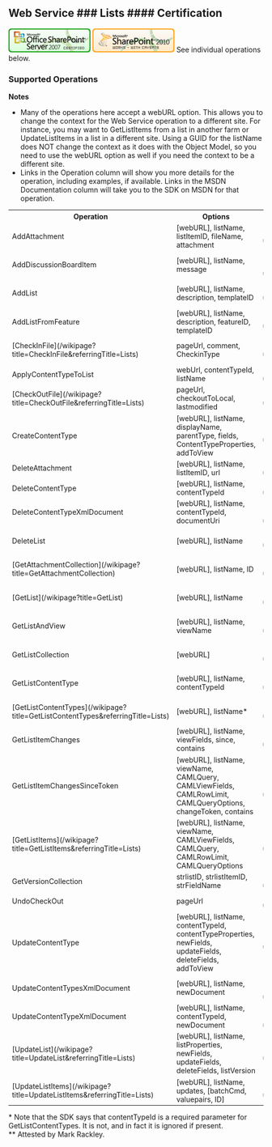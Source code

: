 ## Web Service ### Lists #### Certification

[![Certified for SharePoint 2007](/docs/_images/sp2007-cert.jpg)](http://spservices.codeplex.com/wikipage?title=Glossary#Certification) [![Works with Caveats with SharePoint 2010](/docs/_images/sp2010-works.jpg)](http://spservices.codeplex.com/wikipage?title=Glossary#Certification)
See individual operations below.

### Supported Operations

**Notes**

*   Many of the operations here accept a webURL option. This allows you to change the context for the Web Service operation to a different site. For instance, you may want to GetListItems from a list in another farm or UpdateListItems in a list in a different site. Using a GUID for the listName does NOT change the context as it does with the Object Model, so you need to use the webURL option as well if you need the context to be a different site.
*   Links in the Operation column will show you more details for the operation, including examples, if available. Links in the MSDN Documentation column will take you to the SDK on MSDN for that operation.  

<table>

<tbody>

<tr>

<th>Operation</th>

<th>Options</th>

<th>MSDN Documentation</th>

<th>Introduced</th>

</tr>

<tr>

<td>AddAttachment</td>

<td><span class="codeInline">[webURL], listName, listItemID, fileName, attachment</span></td>

<td>[Lists.AddAttachment Method](http://msdn.microsoft.com/en-us/library/lists.lists.addattachment(v=office.12).aspx)</td>

<td>[0.5.5](http://spservices.codeplex.com/releases/view/43225)</td>

</tr>

<tr>

<td>AddDiscussionBoardItem</td>

<td><span class="codeInline">[webURL], listName, message</span></td>

<td>[Lists.AddDiscussionBoardItem Method](http://msdn.microsoft.com/en-us/library/lists.lists.adddiscussionboarditem(v=office.12).aspx)</td>

<td>[0.7.2](http://spservices.codeplex.com/releases/view/81401)</td>

</tr>

<tr>

<td>AddList</td>

<td><span class="codeInline">[webURL], listName, description, templateID</span></td>

<td>[Lists.AddList Method](http://msdn.microsoft.com/en-us/library/lists.lists.addlist.aspx)</td>

<td>[0.2.9](http://spservices.codeplex.com/Release/ProjectReleases.aspx?ReleaseId=32341)</td>

</tr>

<tr>

<td>AddListFromFeature</td>

<td><span class="codeInline">[webURL], listName, description, featureID, templateID</span></td>

<td>[Lists.AddListFromFeature Method](http://msdn.microsoft.com/en-us/library/lists.lists.addlistfromfeature(v=office.12))</td>

<td>[0.7.2](http://spservices.codeplex.com/releases/view/81401)</td>

</tr>

<tr>

<td>[CheckInFile](/wikipage?title=CheckInFile&referringTitle=Lists)</td>

<td><span class="codeInline">pageUrl, comment, CheckinType</span></td>

<td>[Lists.CheckInFile Method](http://msdn.microsoft.com/en-us/library/lists.lists.checkinfile.aspx)</td>

<td>[0.4.0](http://spservices.codeplex.com/Release/ProjectReleases.aspx?ReleaseId=34458)</td>

</tr>

<tr>

<td>ApplyContentTypeToList</td>

<td><span class="codeInline">webUrl, contentTypeId, listName</span></td>

<td>[Lists.ApplyContentTypeToList Method](http://msdn.microsoft.com/en-us/library/lists.lists.applycontenttypetolist(v=office.12).aspx)</td>

<td>[0.7.1](http://spservices.codeplex.com/releases/view/77486 "0.7.1")</td>

</tr>

<tr>

<td>[CheckOutFile](/wikipage?title=CheckOutFile&referringTitle=Lists)</td>

<td><span class="codeInline">pageUrl, checkoutToLocal, lastmodified</span></td>

<td>[Lists.CheckOutFile Method](http://msdn.microsoft.com/en-us/library/lists.lists.checkoutfile.aspx)</td>

<td>[0.4.0](http://spservices.codeplex.com/Release/ProjectReleases.aspx?ReleaseId=34458)</td>

</tr>

<tr>

<td>CreateContentType</td>

<td><span class="codeInline">[webURL],</span> <span class="codeInline">listName, displayName, parentType, fields, ContentTypeProperties, addToView</span></td>

<td>[Lists.CreateContentType Method](http://msdn.microsoft.com/en-us/library/lists.lists.createcontenttype(v=office.12).aspx)</td>

<td>[0.7.1](http://spservices.codeplex.com/releases/view/77486 "0.7.1")</td>

</tr>

<tr>

<td>DeleteAttachment</td>

<td><span class="codeInline">[webURL], listName, listItemID, url</span></td>

<td>[Lists.DeleteAttachment Method](http://msdn.microsoft.com/en-us/library/websvclists.lists.deleteattachment.aspx)</td>

<td>[0.7.0](http://spservices.codeplex.com/releases/view/68781)</td>

</tr>

<tr>

<td>DeleteContentType</td>

<td><span class="codeInline">[webURL],</span> <span class="codeInline">listName, contentTypeId</span></td>

<td>[Lists.DeleteContentType Method](http://msdn.microsoft.com/en-us/library/lists.lists.deletecontenttype(v=office.12).aspx)</td>

<td>[0.7.1](http://spservices.codeplex.com/releases/view/77486 "0.7.1")</td>

</tr>

<tr>

<td>DeleteContentTypeXmlDocument</td>

<td><span class="codeInline">[webURL], listName, contentTypeId, documentUri</span></td>

<td>[Lists.DeleteContentTypeXmlDocument Method](http://msdn.microsoft.com/en-us/library/lists.lists.deletecontenttypexmldocument(v=office.12).aspx)</td>

<td>[0.7.2](http://spservices.codeplex.com/releases/view/81401)</td>

</tr>

<tr>

<td>DeleteList</td>

<td><span class="codeInline">[webURL], listName</span></td>

<td>[Lists.DeleteList Method](http://msdn.microsoft.com/en-us/library/lists.lists.deletelist.aspx)</td>

<td>[0.2.9](http://spservices.codeplex.com/Release/ProjectReleases.aspx?ReleaseId=32341)</td>

</tr>

<tr>

<td>[GetAttachmentCollection](/wikipage?title=GetAttachmentCollection)</td>

<td><span class="codeInline">[webURL], listName, ID</span></td>

<td>[Lists.GetAttachmentCollection Method](http://msdn.microsoft.com/en-us/library/lists.lists.getattachmentcollection.aspx)</td>

<td>[0.2.6](http://spservices.codeplex.com/Release/ProjectReleases.aspx?ReleaseId=31946)</td>

</tr>

<tr>

<td>[GetList](/wikipage?title=GetList)</td>

<td><span class="codeInline">[webURL], listName</span></td>

<td>[Lists.GetList Method](http://msdn.microsoft.com/en-us/library/lists.lists.getlist.aspx)</td>

<td>[0.2.3](http://spservices.codeplex.com/Release/ProjectReleases.aspx?ReleaseId=31744)</td>

</tr>

<tr>

<td>GetListAndView</td>

<td><span class="codeInline">[webURL], listName, viewName</span></td>

<td>[Lists.GetListAndView Method](http://msdn.microsoft.com/en-us/library/lists.lists.getlistandview.aspx)</td>

<td>[0.2.9](http://spservices.codeplex.com/Release/ProjectReleases.aspx?ReleaseId=32341)</td>

</tr>

<tr>

<td>GetListCollection</td>

<td><span class="codeInline">[webURL]</span></td>

<td>[Lists.GetListCollection Method](http://msdn.microsoft.com/en-us/library/lists.lists.getlistcollection.aspx)</td>

<td>[0.2.3](http://spservices.codeplex.com/Release/ProjectReleases.aspx?ReleaseId=31744)</td>

</tr>

<tr>

<td>GetListContentType</td>

<td><span class="codeInline">[webURL], listName, contentTypeId</span></td>

<td>[Lists.GetListContentType Method](http://msdn.microsoft.com/en-us/library/lists.lists.getlistcontenttype.aspx)</td>

<td>[0.4.8](http://spservices.codeplex.com/Release/ProjectReleases.aspx?ReleaseId=37505)</td>

</tr>

<tr>

<td>[GetListContentTypes](/wikipage?title=GetListContentTypes&referringTitle=Lists)</td>

<td><span class="codeInline">[webURL], listName</span>*</td>

<td>[Lists.GetListContentTypes Method](http://msdn.microsoft.com/en-us/library/lists.lists.getlistcontenttypes.aspx)</td>

<td>[0.4.8](http://spservices.codeplex.com/Release/ProjectReleases.aspx?ReleaseId=37505)</td>

</tr>

<tr>

<td>GetListItemChanges</td>

<td><span class="codeInline">[webURL],</span> <span class="codeInline">listName, viewFields, since, contains</span></td>

<td>[Lists.GetListItemChanges Method](http://msdn.microsoft.com/en-us/library/lists.lists.getlistitemchanges(v=office.12).aspx)</td>

<td>[0.7.1](http://spservices.codeplex.com/releases/view/77486 "0.7.1")</td>

</tr>

<tr>

<td>GetListItemChangesSinceToken</td>

<td><span class="codeInline">[webURL], listName, viewName, CAMLQuery, <span class="codeInline">CAMLViewFields,</span> CAMLRowLimit, CAMLQueryOptions<span class="codeInline">, changeToken, contains</span></span></td>

<td>[Lists.GetListItemChangesSinceToken Method](http://msdn.microsoft.com/en-us/library/lists.lists.getlistitemchangessincetoken(v=office.12).aspx)</td>

<td>[0.7.2](http://spservices.codeplex.com/releases/view/81401)</td>

</tr>

<tr>

<td>[GetListItems](/wikipage?title=GetListItems&referringTitle=Lists)</td>

<td><span class="codeInline">[webURL], listName, viewName, CAMLViewFields, CAMLQuery, CAMLRowLimit, CAMLQueryOptions</span></td>

<td>[Lists.GetListItems Method](http://msdn.microsoft.com/en-us/library/lists.lists.getlistitems.aspx)</td>

<td>[0.2.3](http://spservices.codeplex.com/Release/ProjectReleases.aspx?ReleaseId=31744)</td>

</tr>

<tr>

<td>GetVersionCollection</td>

<td><span class="codeInline">strlistID, strlistItemID, strFieldName</span></td>

<td>[Lists.GetVersionCollection Method](http://msdn.microsoft.com/en-us/library/lists.lists.getversioncollection(v=office.12).aspx)</td>

<td>[0.7.1](http://spservices.codeplex.com/releases/view/77486 "0.7.1")</td>

</tr>

<tr>

<td>UndoCheckOut</td>

<td><span class="codeInline">pageUrl</span></td>

<td>[Lists.UndoCheckOut Method](http://msdn.microsoft.com/en-us/library/lists.lists.undocheckout(v=office.12).aspx)</td>

<td>[0.7.1](http://spservices.codeplex.com/releases/view/77486 "0.7.1")</td>

</tr>

<tr>

<td>UpdateContentType</td>

<td><span class="codeInline">[webURL],</span> <span class="codeInline">listName, contentTypeId, contentTypeProperties, newFields, updateFields, deleteFields, addToView</span></td>

<td>[Lists.UpdateContentType Method](http://msdn.microsoft.com/en-us/library/lists.lists.updatecontenttype(v=office.12).aspx)</td>

<td>[0.7.1](http://spservices.codeplex.com/releases/view/77486 "0.7.1")</td>

</tr>

<tr>

<td>UpdateContentTypesXmlDocument</td>

<td><span class="codeInline">[webURL], listName, newDocument</span></td>

<td>[Lists.UpdateContentTypesXmlDocument Method](http://msdn.microsoft.com/en-us/library/lists.lists.updatecontenttypesxmldocument(v=office.12).aspx)</td>

<td>[0.7.2](http://spservices.codeplex.com/releases/view/81401)</td>

</tr>

<tr>

<td>UpdateContentTypeXmlDocument</td>

<td><span class="codeInline">[webURL], listName, contentTypeId<span class="codeInline">, newDocument</span></span></td>

<td>[Lists.UpdateContentTypeXmlDocument Method](http://msdn.microsoft.com/en-us/library/lists.lists.updatecontenttypexmldocument(v=office.12).aspx)</td>

<td>[0.7.2](http://spservices.codeplex.com/releases/view/81401)</td>

</tr>

<tr>

<td>[UpdateList](/wikipage?title=UpdateList&referringTitle=Lists)</td>

<td><span class="codeInline">[webURL],</span> <span class="codeInline">listName, listProperties, newFields, updateFields, deleteFields, listVersion</span></td>

<td>[Lists.UpdateList Method](http://msdn.microsoft.com/en-us/library/lists.lists.updatelist.aspx)</td>

<td>[0.4.6](http://spservices.codeplex.com/Release/ProjectReleases.aspx?ReleaseId=35830)</td>

</tr>

<tr>

<td>[UpdateListItems](/wikipage?title=UpdateListItems&referringTitle=Lists)</td>

<td><span class="codeInline">[webURL], listName, updates, [batchCmd, valuepairs, ID]</span></td>

<td>[Lists.UpdateListItems Method](http://msdn.microsoft.com/en-us/library/lists.lists.updatelistitems.aspx)</td>

<td>[0.2.3](http://spservices.codeplex.com/Release/ProjectReleases.aspx?ReleaseId=31744)</td>

</tr>

</tbody>

</table>

<span class="codeInline">*</span> Note that the SDK says that <span class="codeInline">contentTypeId</span> is a required parameter for <span class="codeInline">GetListContentTypes</span>. It is not, and in fact it is ignored if present.  
** Attested by Mark Rackley.
